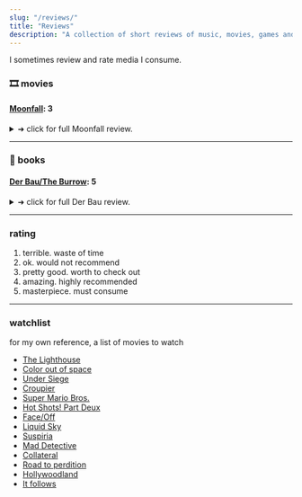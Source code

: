 ```yaml
---
slug: "/reviews/"
title: "Reviews"
description: "A collection of short reviews of music, movies, games and books."
---
```


I sometimes review and rate media I consume.

### 🎞 movies

#### [Moonfall](https://www.imdb.com/title/tt5834426/): 3
<details><summary markdown="span">➜ click for full Moonfall review.</summary>

If you enjoy apocalyptic movies (uh, like most other Emmerich movies) and conspiracy theories I can recommend it.
I love everything about the moon so I had to watch this. This movie is so full of tropes it made it hard to watch at times.
Some convoluted family relations and characters I did not care to follow, but John Bradley saved it for me.
We learn that anyone can fly and operate a space shuttle under any conditions with some helpful comments by a pro.
Watch it for the destruction and great visuals - the rest is a bit meh. People who care about realism in science fiction will probably get very mad watching this.

should have been on the soundtrack: https://www.youtube.com/watch?v=I9MZNEXrElw

</details>

---

### 📖 books

#### [Der Bau/The Burrow](https://de.m.wikisource.org/wiki/Der_Bau_(Kafka)): 5

<details><summary markdown="span">➜ click for full Der Bau review.</summary>

Read this. Like most Kafka stories it is short. The story is centered around the paranoid protagonist describing life in his burrow and the measures he(?) takes to secure it from his enemies. For example the protagonist is trying to decide if he should keep an entrance so he can escape in emergencies. But then the escape hatch could be used by the enemy to invade the burrow. It seems this is a problem that can't be solved and only the beginning of the protagonists paranoia.  
In my mind the protagonist is a badger, it seemed to fit the story as I imagined it.
</details>

---

### rating

1. terrible. waste of time
1. ok. would not recommend
1. pretty good. worth to check out
1. amazing. highly recommended
1. masterpiece. must consume

---

### watchlist 

for my own reference, a list of movies to watch

- [The Lighthouse](https://www.imdb.com/title/tt7984734/)
- [Color out of space](https://www.imdb.com/title/tt5073642/)
- [Under Siege](https://www.imdb.com/title/tt0105690/)
- [Croupier](https://m.imdb.com/title/tt0159382/)
- [Super Mario Bros.](https://www.imdb.com/title/tt0108255/)
- [Hot Shots! Part Deux](https://www.imdb.com/title/tt0107144/)
- [Face/Off](https://www.imdb.com/title/tt0119094/)
- [Liquid Sky](https://www.imdb.com/title/tt0085852/)
- [Suspiria](https://www.imdb.com/title/tt0076786)
- [Mad Detective](https://www.imdb.com/title/tt0969269/)
- [Collateral](https://www.imdb.com/title/tt0369339/)
- [Road to perdition](https://www.imdb.com/title/tt0257044)
- [Hollywoodland](https://www.imdb.com/title/tt0427969/)
- [It follows](https://www.imdb.com/title/tt3235888/)

<!-- 
//template
### 🎶 music
### 🎮 games

#### [<title-goes-here>](<link-to-source>) 
<details><summary markdown="span">➜ click for full X review.</summary>

review details here.

</details>
--->